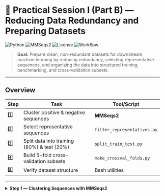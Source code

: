 # 🧬 Practical Session I (Part B) — Reducing Data Redundancy and Preparing Datasets

![Python](https://img.shields.io/badge/Python-3.8+-blue.svg)
![MMSeqs2](https://img.shields.io/badge/MMSeqs2-%E2%9C%94-green)
![License](https://img.shields.io/badge/License-MIT-yellow.svg)
![Workflow](https://img.shields.io/badge/Data%20Processing-Bioinformatics-purple.svg)

> **Goal:** Prepare clean, non-redundant datasets for downstream machine learning by reducing redundancy, selecting representative sequences, and organizing the data into structured training, benchmarking, and cross-validation subsets.

---

##  Overview

| Step | Task | Tool/Script |
|------|------|-------------|
| 1️⃣ | Cluster positive & negative sequences | **MMSeqs2** |
| 2️⃣ | Select representative sequences | `filter_representatives.py` |
| 3️⃣ | Split data into training (80%) & test (20%) | `split_train_test.py` |
| 4️⃣ | Build 5-fold cross-validation subsets | `make_crossval_folds.py` |
| 5️⃣ | Verify dataset structure | Bash utilities |

---

<details>
<summary> <b>Step 1 — Clustering Sequences with MMSeqs2</b></summary>

Cluster positive and negative datasets independently to remove redundancy.

```bash
mmseqs easy-cluster input.fa cluster-results tmp --min-seq-id 0.3 -c 0.4 --cov-mode 0 --cluster-mode 1



Scripts Overview
1. filter_representatives.py

Filters the .tsv metadata file to keep only the representative sequences obtained after MMseqs2 clustering.

Inputs:

input.tsv → metadata file containing all sequences

rep.fasta → FASTA file with cluster representative sequences

output.tsv → filtered metadata file (representatives only)

```bash

python scripts/filter_representatives.py input.tsv rep_sequences.fasta representatives.tsv
```

2. make_folds.py

Generates stratified 5-fold cross-validation splits from the non-redundant dataset. Ensures that each fold preserves the class balance between positive and negative sequences.

Inputs:

positives.tsv → filtered positive dataset

negatives.tsv → filtered negative dataset

output.tsv → combined dataset with assigned fold numbers

```bash

python scripts/make_folds.py positives.tsv negatives.tsv dataset_with_folds.tsv

3. split_train_test.py
```

Splits the dataset into 80% training and 20% benchmarking (holdout) sets.
A fixed random seed (42) ensures reproducibility.

Inputs:

input.tsv → full dataset (representatives)

train.tsv → training set output file

test.tsv → benchmarking set output file

Usage:

python scripts/split_train_test.py dataset_with_folds.tsv train.tsv test.tsv

## Workflow

Run filter_representatives.py to keep only representative sequences after clustering.

Use split_train_test.py to divide the dataset into training (80%) and benchmarking (20%) sets.

Apply make_folds.py on the training data to generate stratified 5-fold cross-validation subsets.

📊 Output Files

representatives.tsv → metadata for non-redundant representatives.

train.tsv → training set (80%).

test.tsv → benchmarking set (20%).

dataset_with_folds.tsv → combined dataset with cross-validation fold assignments.
